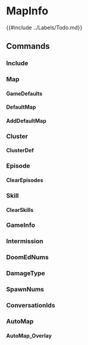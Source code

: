 # MapInfo

{{#include ../Labels/Todo.md}}

## Commands

### Include

### Map
#### GameDefaults
#### DefaultMap
#### AddDefaultMap

### Cluster
#### ClusterDef

### Episode
#### ClearEpisodes

### Skill
#### ClearSkills

### GameInfo

### Intermission

### DoomEdNums

### DamageType

### SpawnNums

### ConversationIds

### AutoMap
#### AutoMap_Overlay
